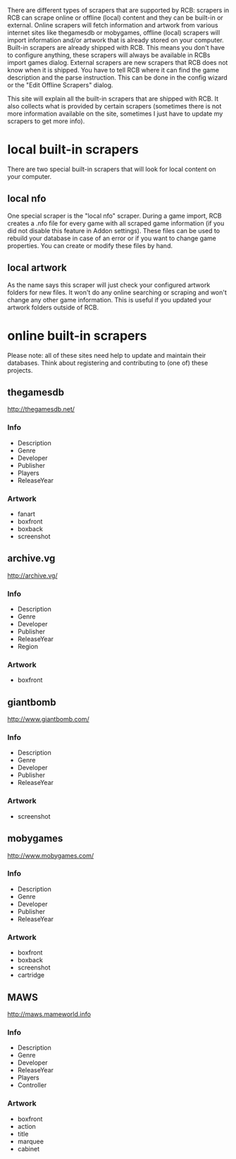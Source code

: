 

There are different types of scrapers that are supported by RCB: scrapers in RCB can scrape online or offline (local) content and they can be built-in or external. Online scrapers will fetch information and artwork from various internet sites like thegamesdb or mobygames, offline (local) scrapers will import information and/or artwork that is already stored on your computer. Built-in scrapers are already shipped with RCB. This means you don't have to configure anything, these scrapers will always be available in RCBs import games dialog. External scrapers are new scrapers that RCB does not know when it is shipped. You have to tell RCB where it can find the game description and the parse instruction. This can be done in the config wizard or the "Edit Offline Scrapers" dialog.

This site will explain all the built-in scrapers that are shipped with RCB. It also collects what is provided by certain scrapers (sometimes there is not more information available on the site, sometimes I just have to update my scrapers to get more info).

# local built-in scrapers #
There are two special built-in scrapers that will look for local content on your computer.
## local nfo ##
One special scraper is the "local nfo" scraper. During a game import, RCB creates a .nfo file for every game with all scraped game information (if you did not disable this feature in Addon settings). These files can be used to rebuild your database in case of an error or if you want to change game properties. You can create or modify these files by hand.

## local artwork ##
As the name says this scraper will just check your configured artwork folders for new files. It won't do any online searching or scraping and won't change any other game information. This is useful if you updated your artwork folders outside of RCB.

# online built-in scrapers #
Please note: all of these sites need help to update and maintain their databases. Think about registering and contributing to (one of) these projects.
## thegamesdb ##
http://thegamesdb.net/
### Info ###
  * Description
  * Genre
  * Developer
  * Publisher
  * Players
  * ReleaseYear

### Artwork ###
  * fanart
  * boxfront
  * boxback
  * screenshot

## archive.vg ##
http://archive.vg/
### Info ###
  * Description
  * Genre
  * Developer
  * Publisher
  * ReleaseYear
  * Region

### Artwork ###
  * boxfront

## giantbomb ##
http://www.giantbomb.com/
### Info ###
  * Description
  * Genre
  * Developer
  * Publisher
  * ReleaseYear

### Artwork ###
  * screenshot

## mobygames ##
http://www.mobygames.com/
### Info ###
  * Description
  * Genre
  * Developer
  * Publisher
  * ReleaseYear

### Artwork ###
  * boxfront
  * boxback
  * screenshot
  * cartridge

## MAWS ##
http://maws.mameworld.info
### Info ###
  * Description
  * Genre
  * Developer
  * ReleaseYear
  * Players
  * Controller

### Artwork ###
  * boxfront
  * action
  * title
  * marquee
  * cabinet